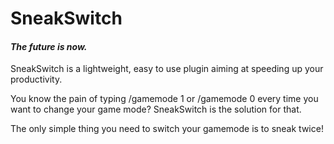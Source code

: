 # SneakSwitch
#### _The future is now._


SneakSwitch is a lightweight, easy to use plugin aiming at speeding up your productivity.

You know the pain of typing /gamemode 1 or /gamemode 0 every time you want to change your game mode? SneakSwitch is the solution for that.

The only simple thing you need to switch your gamemode is to sneak twice!